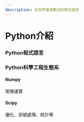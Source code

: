 ```yaml
---
description: 全世界最受歡迎的程式語言
---
```


# Python介紹

### Python程式語言



### Python科學工程生態系

#### Numpy

矩陣運算

#### Scipy

優化、訊號處理、統計等
